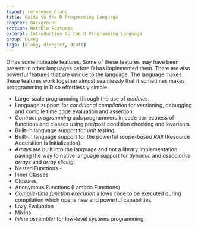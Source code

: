 ```yaml
---
layout: reference_dlang
title: Guide to the D Programming Language
chapter: Background
section: Notable Features
excerpt: Introduction to the D Programming Language
group: DLang
tags: [dlang, dlangref, draft]
---
```


D has some noteable features.
Some of these features may have been present in other languages before D has implemented them.
There are also powerful features that are unique to the language.
The language makes these features work together almost seamlessly that it sometimes makes proggramming in D so effortlessly simple.

* Large-scale programming through the use of _modules_.
* Language support for _conditional compilation_ for versioning, debugging and compile time code evaluation and assertion.
* _Contract programming_ aids programmers in code correctness of functions and classes using pre/post condition checking and invariants.
* Built-in language support for _unit testing_.
* Built-in language support for the powerful _scope-based RAII_ (Resource Acquisition is Initialization).
* _Arrays_ are built into the language and not a library implementation paving the way to native language support for _dynamic_ and _associative arrays_ and _array slicing_.
* Nested Functions - 
* Inner Classes
* Closures
* Anonymous Functions (Lambda Functions)
* _Compile-time function execution_ allows code to be executed during compilation which opens new and powerful capabilities.
* Lazy Evaluation
* Mixins
* _Inline assembler_ for low-level systems programming.
